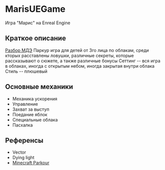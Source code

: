 # MarisUEGame
Игра "Марис" на Enreal Engine 

## Краткое описание
[Разбор МДЭ](МДЭ.pptx)
Паркур игра для детей от 3го лица по облакам, среди кторых расставлены ловушки, различные секреты, которые рассказывают о сюжете, а также различные бонусы
Сеттинг -- вся игра в облаках, иногда с открытым небом, иногда закрытая внутри облака
Стиль -- плюшевый

## Основные механики
* Механика ускорения
* Управление
* Захват за выступ
* Поедание яблок
* Специальные облака
* Пасхалка

## Референсы 
* Vector
* Dying light
* [Minecraft Parkour](https://www.minecraftmaps.com/finding-maps/find-the-button-by-icemaster1294)

